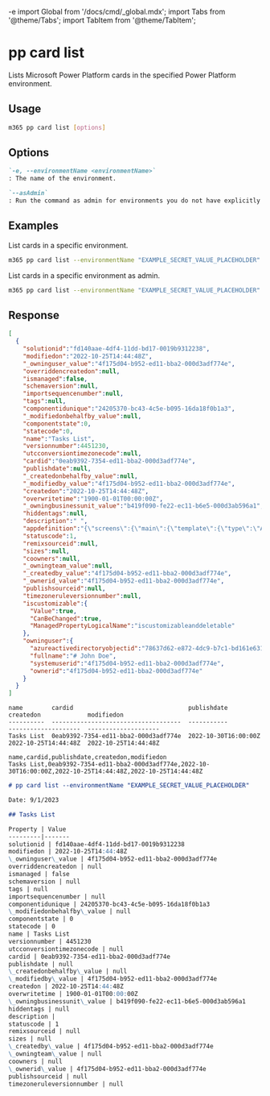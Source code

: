 -e <!-- DISCLAIMER: All secrets, passwords, and sensitive values in this document are examples only and not real credentials. -->
import Global from '/docs/cmd/_global.mdx';
import Tabs from '@theme/Tabs';
import TabItem from '@theme/TabItem';

# pp card list

Lists Microsoft Power Platform cards in the specified Power Platform environment.

## Usage

```sh
m365 pp card list [options]
```

## Options

```md definition-list
`-e, --environmentName <environmentName>`
: The name of the environment.

`--asAdmin`
: Run the command as admin for environments you do not have explicitly assigned permissions to.
```

<Global />

## Examples

List cards in a specific environment.

```sh
m365 pp card list --environmentName "EXAMPLE_SECRET_VALUE_PLACEHOLDER"
```

List cards in a specific environment as admin.

```sh
m365 pp card list --environmentName "EXAMPLE_SECRET_VALUE_PLACEHOLDER" --asAdmin
```

## Response

<Tabs>
  <TabItem value="JSON">

  ```json
  [
    {
      "solutionid":"fd140aae-4df4-11dd-bd17-0019b9312238",
      "modifiedon":"2022-10-25T14:44:48Z",
      "_owninguser_value":"4f175d04-b952-ed11-bba2-000d3adf774e",
      "overriddencreatedon":null,
      "ismanaged":false,
      "schemaversion":null,
      "importsequencenumber":null,
      "tags":null,
      "componentidunique":"24205370-bc43-4c5e-b095-16da18f0b1a3",
      "_modifiedonbehalfby_value":null,
      "componentstate":0,
      "statecode":0,
      "name":"Tasks List",
      "versionnumber":4451230,
      "utcconversiontimezonecode":null,
      "cardid":"0eab9392-7354-ed11-bba2-000d3adf774e",
      "publishdate":null,
      "_createdonbehalfby_value":null,
      "_modifiedby_value":"4f175d04-b952-ed11-bba2-000d3adf774e",
      "createdon":"2022-10-25T14:44:48Z",
      "overwritetime":"1900-01-01T00:00:00Z",
      "_owningbusinessunit_value":"b419f090-fe22-ec11-b6e5-000d3ab596a1",
      "hiddentags":null,
      "description":" ",
      "appdefinition":"{\"screens\":{\"main\":{\"template\":{\"type\":\"AdaptiveCard\",\"body\":[{\"type\":\"TextBlock\",\"size\":\"Medium\",\"weight\":\"bolder\",\"text\":\"Your card title goes here\"},{\"type\":\"TextBlock\",\"text\":\"Add and remove element to customize your new card.\",\"wrap\":true}],\"actions\":[],\"$schema\":\"http://adaptivecards.io/schemas/1.4.0/adaptive-card.json\",\"version\":\"1.4\"},\"verbs\":{\"submit\":\"echo\"}}},\"sampleData\":{\"main\":{}},\"connections\":{},\"variables\":{},\"flows\":{}}",
      "statuscode":1,
      "remixsourceid":null,
      "sizes":null,
      "coowners":null,
      "_owningteam_value":null,
      "_createdby_value":"4f175d04-b952-ed11-bba2-000d3adf774e",
      "_ownerid_value":"4f175d04-b952-ed11-bba2-000d3adf774e",
      "publishsourceid":null,
      "timezoneruleversionnumber":null,
      "iscustomizable":{
        "Value":true,
        "CanBeChanged":true,
        "ManagedPropertyLogicalName":"iscustomizableanddeletable"
      },
      "owninguser":{
        "azureactivedirectoryobjectid":"78637d62-e872-4dc9-b7c1-bd161e631682",
        "fullname":"# John Doe",
        "systemuserid":"4f175d04-b952-ed11-bba2-000d3adf774e",
        "ownerid":"4f175d04-b952-ed11-bba2-000d3adf774e"
      }
    }
  ]
  ```

  </TabItem>
  <TabItem value="Text">

  ```text
  name        cardid                                publishdate          createdon             modifiedon
  ----------  ------------------------------------  -----------          --------------------  --------------------
  Tasks List  0eab9392-7354-ed11-bba2-000d3adf774e  2022-10-30T16:00:00Z 2022-10-25T14:44:48Z  2022-10-25T14:44:48Z
  ```

  </TabItem>
  <TabItem value="CSV">

  ```csv
  name,cardid,publishdate,createdon,modifiedon
  Tasks List,0eab9392-7354-ed11-bba2-000d3adf774e,2022-10-30T16:00:00Z,2022-10-25T14:44:48Z,2022-10-25T14:44:48Z
  ```

  </TabItem>
  <TabItem value="Markdown">

  ```md
  # pp card list --environmentName "EXAMPLE_SECRET_VALUE_PLACEHOLDER"

  Date: 9/1/2023

  ## Tasks List

  Property | Value
  ---------|-------
  solutionid | fd140aae-4df4-11dd-bd17-0019b9312238
  modifiedon | 2022-10-25T14:44:48Z
  \_owninguser\_value | 4f175d04-b952-ed11-bba2-000d3adf774e
  overriddencreatedon | null
  ismanaged | false
  schemaversion | null
  tags | null
  importsequencenumber | null
  componentidunique | 24205370-bc43-4c5e-b095-16da18f0b1a3
  \_modifiedonbehalfby\_value | null
  componentstate | 0
  statecode | 0
  name | Tasks List
  versionnumber | 4451230
  utcconversiontimezonecode | null
  cardid | 0eab9392-7354-ed11-bba2-000d3adf774e
  publishdate | null
  \_createdonbehalfby\_value | null
  \_modifiedby\_value | 4f175d04-b952-ed11-bba2-000d3adf774e
  createdon | 2022-10-25T14:44:48Z
  overwritetime | 1900-01-01T00:00:00Z
  \_owningbusinessunit\_value | b419f090-fe22-ec11-b6e5-000d3ab596a1
  hiddentags | null
  description |
  statuscode | 1
  remixsourceid | null
  sizes | null
  \_createdby\_value | 4f175d04-b952-ed11-bba2-000d3adf774e
  \_owningteam\_value | null
  coowners | null
  \_ownerid\_value | 4f175d04-b952-ed11-bba2-000d3adf774e
  publishsourceid | null
  timezoneruleversionnumber | null
  ```

  </TabItem>
</Tabs>

